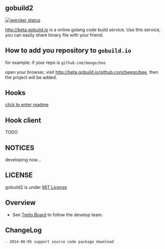 ## gobuild2
[![wercker status](https://app.wercker.com/status/33c73c9c4ea5cbc96ca1660d2e1b58a6/m "wercker status")](https://app.wercker.com/project/bykey/33c73c9c4ea5cbc96ca1660d2e1b58a6)

<http://beta.gobuild.io> is a online golang code build service. 
Use this service, you can easily share binary file with your friend.

## How to add you repository to `gobuild.io`
for example: if your repo is `github.com/beego/bee`

open your browser, visit <http://beta.gobuild.io/github.com/beego/bee>, then the project will be added.

## Hooks
[click to enter readme](scripts/hookme/README.md)

## Hook client
TODO

## NOTICES
developing now...

## LICENSE
gobuild2 is under [MIT License](/LICENSE)

## Overview
* See [Trello Board](https://trello.com/b/Ml7fV574/gobuild2) to follow the develop team.

## ChangeLog
    - 2014-06-05 support source code package download
